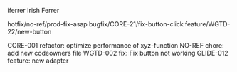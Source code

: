 iferrer Irish Ferrer

hotfix/no-ref/prod-fix-asap
bugfix/CORE-21/fix-button-click
feature/WGTD-22/new-button

CORE-001 refactor: optimize performance of xyz-function
NO-REF chore: add new codeowners file
WGTD-002 fix: Fix button not working
GLIDE-012 feature: new adapter